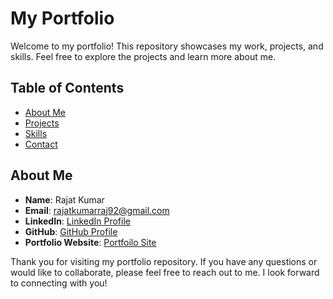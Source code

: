 # My Portfolio

Welcome to my portfolio! This repository showcases my work, projects, and skills. Feel free to explore the projects and learn more about me.

## Table of Contents

- [About Me](https://rajat-kumar.vercel.app/#about)
- [Projects](https://rajat-kumar.vercel.app/#projects)
- [Skills](https://rajat-kumar.vercel.app/#skills)
- [Contact](rajatkumarraj92@gmail.com)

## About Me

- **Name**: Rajat Kumar
- **Email**: rajatkumarraj92@gmail.com
- **LinkedIn**: [LinkedIn Profile](https://www.linkedin.com/in/rajat-kumar-03me)
- **GitHub**: [GitHub Profile](https://github.com/rajat-03)
- **Portfolio Website**: [Portfoilo Site](https://rajat-kumar.vercel.app)


Thank you for visiting my portfolio repository. If you have any questions or would like to collaborate, please feel free to reach out to me. I look forward to connecting with you!
